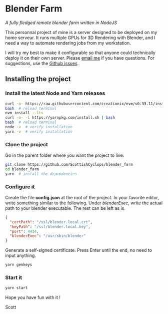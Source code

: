 # Blender Farm

*A fully fledged remote blender farm written in NodeJS*

This personnal project of mine is a server designed to be deployed on my home serveur.
It runs multiple GPUs for 3D Rendering with Blender, and I need a way to automate rendering jobs from my workstation.

I will try my best to make it configurable so that anyone could technically deploy it on their own server.
Please [email me](https://github.com/ScottishCyclops) if you have questions. For suggestions, use the [Github issues](https://github.com/ScottishCyclops/blender_farm/issues).

## Installing the project

### Install the latest Node and Yarn releases

```bash
curl -o- https://raw.githubusercontent.com/creationix/nvm/v0.33.11/install.sh | bash
bash  # reload terminal
nvm install --lts
curl -o- -L https://yarnpkg.com/install.sh | bash
bash  # reload terminal
node -v  # verify installation
yarn -v  # verify installation
```

### Clone the project

Go in the parent folder where you want the project to live.

```bash
git clone https://github.com/ScottishCyclops/blender_farm
cd blender_farm
yarn  # install the dependencies
```

### Configure it

Create the file __config.json__ at the root of the project. In your favorite editor, write something similar to the following.
Under *blenderExec*, write the actual path to your blender executable. The rest can be left as is.

```json
{
  "certPath": "/ssl/blender.local.crt",
  "keyPath": "/ssl/blender.local.key",
  "port": 4434,
  "blenderExec": "/usr/sbin/blender"
}
```

Generate a self-signed certificate. Press Enter until the end, no need to input anything.

```bash
yarn genkeys
```

### Start it

```bash
yarn start
```


Hope you have fun with it !

Scott
